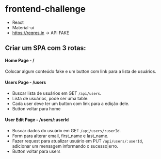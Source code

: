 # frontend-challenge

- React
- Material-ui
- https://reqres.in -> API FAKE

## Criar um SPA com 3 rotas:

#### Home Page - /
  Colocar algum conteúdo fake e um button com link para a lista de usuários.

#### Users Page - /users
  - Buscar lista de usuários em GET `/api/users`.
  - Lista de usuários, pode ser uma table.
  - Cada user deve ter um button com link para a edição dele.
  - Button voltar para home
  
#### User Edit Page - /users/:userId
  - Buscar dados do usuário em GET `/api/users/:userId`.
  - Form para alterar email, first_name e last_name.
  - Fazer request para atualizar usuário em PUT `/api/users/:userId`,
  adicionar um mensagem informando o sucesso|erro.
  - Button voltar para users
